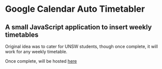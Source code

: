 # Google Calendar Auto Timetabler

## A small JavaScript application to insert weekly timetables

Original idea was to cater for UNSW students, though once complete, it will work for any weekly timetable.

Once complete, will be hosted [here](http://jpillora.github.com//gcal-auto-timetabler/run.html)

